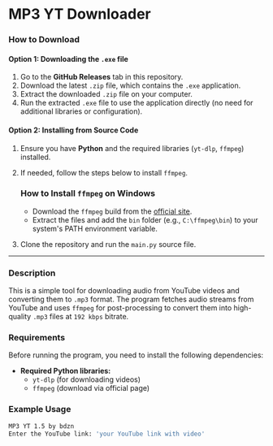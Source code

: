 # MP3 YT Downloader

### How to Download

#### Option 1: Downloading the `.exe` file

1. Go to the **GitHub Releases** tab in this repository.
2. Download the latest `.zip` file, which contains the `.exe` application.
3. Extract the downloaded `.zip` file on your computer.
4. Run the extracted `.exe` file to use the application directly (no need for additional libraries or configuration).

#### Option 2: Installing from Source Code

1. Ensure you have **Python** and the required libraries (`yt-dlp`, `ffmpeg`) installed.
2. If needed, follow the steps below to install `ffmpeg`.

   ### How to Install `ffmpeg` on Windows
   - Download the `ffmpeg` build from the [official site](https://ffmpeg.org/download.html).
   - Extract the files and add the `bin` folder (e.g., `C:\ffmpeg\bin`) to your system's PATH environment variable.

3. Clone the repository and run the `main.py` source file.

---

### Description
This is a simple tool for downloading audio from YouTube videos and converting them to `.mp3` format. The program fetches audio streams from YouTube and uses `ffmpeg` for post-processing to convert them into high-quality `.mp3` files at `192 kbps` bitrate.

### Requirements
Before running the program, you need to install the following dependencies:
- **Required Python libraries:**
  - `yt-dlp` (for downloading videos)
  - `ffmpeg` (download via official page)

### Example Usage

```bash
MP3 YT 1.5 by bdzn
Enter the YouTube link: 'your YouTube link with video'
